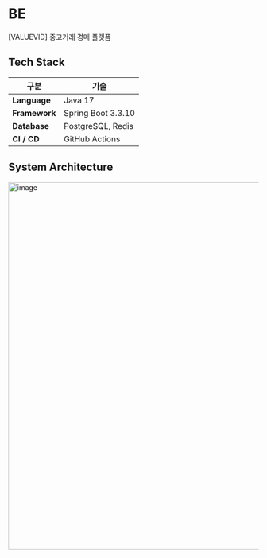 # BE

[VALUEVID] 중고거래 경매 플랫폼

## Tech Stack
| **구분** | **기술** |
| --- | --- |
| **Language** | Java 17 |
| **Framework** | Spring Boot 3.3.10 |
| **Database** | PostgreSQL, Redis |
| **CI / CD** | GitHub Actions |


## System Architecture
<img width="932" height="740" alt="image" src="https://github.com/user-attachments/assets/92773a66-c1e8-4b9e-82ae-9769e62f9993" />
